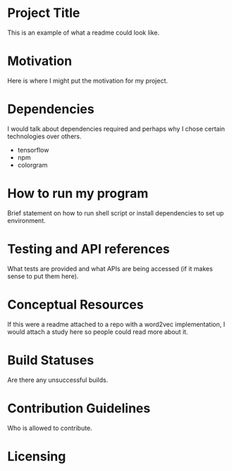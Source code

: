 # Project Title

This is an example of what a readme could look like.

# Motivation 

Here is where I might put the motivation for my project.

# Dependencies

I would talk about dependencies required and perhaps why I chose certain technologies over others.

* tensorflow
* npm
* colorgram

# How to run my program

Brief statement on how to run shell script or install dependencies to set up environment.

# Testing and API references

What tests are provided and what APIs are being accessed (if it makes sense to put them here).

# Conceptual Resources

If this were a readme attached to a repo with a word2vec implementation, I would attach a study here so people could read more about it.

# Build Statuses

Are there any unsuccessful builds.

# Contribution Guidelines

Who is allowed to contribute.

# Licensing 
